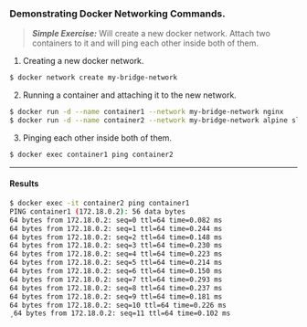 ### Demonstrating Docker Networking Commands.

> ***Simple Exercise:*** Will create a new docker network. Attach two containers to it and will ping each other inside both of them.

1. Creating a new docker network.
```bash
$ docker network create my-bridge-network
```

2. Running a container and attaching it to the new network.
```bash
$ docker run -d --name container1 --network my-bridge-network nginx
$ docker run -d --name container2 --network my-bridge-network alpine sleep 1000
```

3. Pinging each other inside both of them.
```bash
$ docker exec container1 ping container2
```

<hr />

#### Results 
```bash
$ docker exec -it container2 ping container1
PING container1 (172.18.0.2): 56 data bytes
64 bytes from 172.18.0.2: seq=0 ttl=64 time=0.082 ms
64 bytes from 172.18.0.2: seq=1 ttl=64 time=0.244 ms
64 bytes from 172.18.0.2: seq=2 ttl=64 time=0.148 ms
64 bytes from 172.18.0.2: seq=3 ttl=64 time=0.230 ms
64 bytes from 172.18.0.2: seq=4 ttl=64 time=0.223 ms
64 bytes from 172.18.0.2: seq=5 ttl=64 time=0.214 ms
64 bytes from 172.18.0.2: seq=6 ttl=64 time=0.150 ms
64 bytes from 172.18.0.2: seq=7 ttl=64 time=0.293 ms
64 bytes from 172.18.0.2: seq=8 ttl=64 time=0.237 ms
64 bytes from 172.18.0.2: seq=9 ttl=64 time=0.181 ms
64 bytes from 172.18.0.2: seq=10 ttl=64 time=0.226 ms
¸64 bytes from 172.18.0.2: seq=11 ttl=64 time=0.102 ms
```